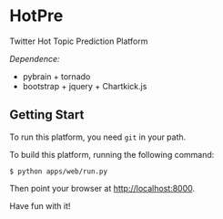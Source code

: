 HotPre
=========

Twitter Hot Topic Prediction Platform

*Dependence:*
- pybrain + tornado
- bootstrap + jquery + Chartkick.js

Getting Start
-----------------
To run this platform, you need `git` in your path.

To build this platform, running the following command:
```
$ python apps/web/run.py
```

Then point your browser at [http://localhost:8000](http://localhost:8000).

Have fun with it!
